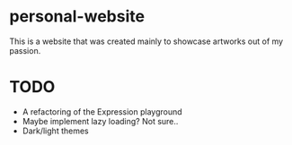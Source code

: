 # personal-website
This is a website that was created mainly to showcase artworks out of my passion.

# TODO
* A refactoring of the Expression playground
* Maybe implement lazy loading? Not sure..
* Dark/light themes

